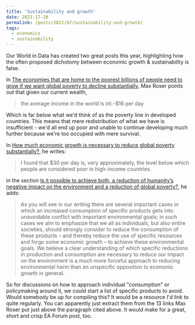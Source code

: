 ```yaml
---
title: 'Sustainability and growth'
date: 2021-17-20
permalink: /posts/2021/07/sustainability-and-growth/
tags:
  - economics
  - sustainability
---
```


Our World in Data has created two great posts this year, highlighting how the often proposed dichotomy between economic growth & sustainability is false.

In [The economies that are home to the poorest billions of people need to grow if we want global poverty to decline substantially](https://ourworldindata.org/poverty-growth-needed), Max Roser points out that given our current wealth,

> the average income in the world is int.-$16 per day

Which is far below what we'd think of as the poverty line in developed countries. This means that mere redistribution of what we have is insufficient - we'd all end up poor and unable to continue developing much further because we're too occupied with mere survival. 

In [How much economic growth is necessary to reduce global poverty substantially?](https://ourworldindata.org/poverty-minimum-growth-needed), he writes:

> I found that $30 per day is, very approximately, the level below which people are considered poor in high-income countries.

in the section [Is it possible to achieve both, a reduction of humanity’s negative impact on the environment and a reduction of global poverty?](https://ourworldindata.org/poverty-minimum-growth-needed#is-it-possible-to-achieve-both-a-reduction-of-humanity-s-negative-impact-on-the-environment-and-a-reduction-of-global-poverty), he adds:

> As you will see in our writing there are several important cases in which an increased consumption of specific products gets into unavoidable conflict with important environmental goals; in such cases we aim to emphasize that we all as individuals, but also entire societies, should strongly consider to reduce the consumption of these products – and thereby reduce the use of specific resources and forgo some economic growth – to achieve these environmental goals. We believe a clear understanding of which specific reductions in production and consumption are necessary to reduce our impact on the environment is a much more forceful approach to reducing environmental harm than an unspecific opposition to economic growth in general.

So for discussions on how to approach individual "consumption" or policymaking around it, we could start a list of specific products to avoid. Would somebody be up for compiling this? It would be a resource I'd link to quite regularly. You can apparently just extract them from the 13 links Max Roser put just above the paragraph cited above. It would make for a great, short and crisp EA Forum post, too.
